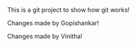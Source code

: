 This is a git  project to show how git works!

Changes made by Gopishankar!

Changes made by Vinitha!